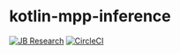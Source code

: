 # kotlin-mpp-inference
[![JB Research](https://jb.gg/badges/research-flat-square.svg)](https://research.jetbrains.org/)
[![CircleCI](https://img.shields.io/circleci/build/github/JetBrains-Research/kotlin-mpp-inference.svg?style=flat-square)](https://circleci.com/gh/JetBrains-Research/kotlin-mpp-infernce)
